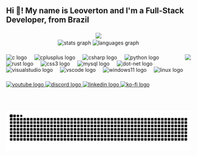 <h2 align="left">Hi 👋! My name is Leoverton and I'm a Full-Stack Developer, from Brazil</h2>

###

<div align="center">
  <img src="https://discord.c99.nl/widget/theme-4/850088365306937434.png">
</div>

<div align="center">
  <img src="https://github-readme-stats.vercel.app/api?username=TXG0Fk3&hide_title=false&hide_rank=false&show_icons=true&include_all_commits=true&count_private=true&disable_animations=false&theme=tokyonight&locale=en&hide_border=false" height="150" alt="stats graph"  />
  <img src="https://github-readme-stats.vercel.app/api/top-langs?username=TXG0Fk3&locale=en&hide_title=false&layout=compact&card_width=320&langs_count=5&theme=tokyonight&hide_border=false" height="150" alt="languages graph"  />
</div>

###

<img align="right" height="155" src="https://i.pinimg.com/originals/bf/a0/99/bfa099a1469c32263b43b3ce233b5218.gif"  />

###

<div align="left">
  <img src="https://cdn.jsdelivr.net/gh/devicons/devicon/icons/c/c-original.svg" height="30" alt="c logo"  />
  <img width="12" />
  <img src="https://cdn.jsdelivr.net/gh/devicons/devicon/icons/cplusplus/cplusplus-original.svg" height="30" alt="cplusplus logo"  />
  <img width="12" />
  <img src="https://cdn.jsdelivr.net/gh/devicons/devicon/icons/csharp/csharp-original.svg" height="30" alt="csharp logo"  />
  <img width="12" />
  <img src="https://cdn.jsdelivr.net/gh/devicons/devicon/icons/python/python-original.svg" height="30" alt="python logo"  />
  <img width="12" />
  <img src="https://th.bing.com/th/id/R.6988b344550cd3549730860132bcffd0?rik=A1uLUtt2RCTKSA&riu=http%3a%2f%2fwww.fpcomplete.com%2fwp-content%2fuploads%2f2023%2f04%2frust-logo-512x512_white.png&ehk=4wb8ls2dXWwVlWIglVsR9wRG88l7GM4JrBe9f4qGIRo%3d&risl=&pid=ImgRaw&r=0" height="30" alt="rust logo"  />
  <img width="12" />
  <img src="https://cdn.jsdelivr.net/gh/devicons/devicon/icons/css3/css3-original.svg" height="30" alt="css3 logo"  />
  <img width="12" />
  <img src="https://cdn.jsdelivr.net/gh/devicons/devicon/icons/mysql/mysql-original.svg" height="30" alt="mysql logo"  />
  <img width="12" />
  <img src="https://learn.microsoft.com/dotnet/media/dotnet-logo.png" height="30" alt="dot-net logo"  />
  <img width="12" />
  <img src="https://upload.wikimedia.org/wikipedia/commons/thumb/5/59/Visual_Studio_Icon_2019.svg/512px-Visual_Studio_Icon_2019.svg.png" height="30" alt="visualstudio logo"  />
  <img width="12" />
  <img src="https://cdn.jsdelivr.net/gh/devicons/devicon/icons/vscode/vscode-original.svg" height="30" alt="vscode logo"  />
  <img width="12" />
  <img src="https://logospng.org/download/windows-11/logo-windows-11-icon-1024.png" height="30" alt="windows11 logo"  />
  <img width="12" />
  <img src="https://pngimg.com/uploads/linux/linux_PNG21.png" height="30" alt="linux logo"  />
</div>

###

<div align="left">
  <a href="https://www.youtube.com/@txg0fk3" target="_blank">
    <img src="https://img.shields.io/static/v1?message=Youtube&logo=youtube&label=&color=FF0000&logoColor=white&labelColor=&style=flat" height="30" alt="youtube logo"  />
  </a>
  <a href="https://discord.com/users/txg0fk3" target="_blank">
    <img src="https://img.shields.io/static/v1?message=Discord&logo=discord&label=&color=7289DA&logoColor=white&labelColor=&style=flat" height="30" alt="discord logo"  />
  </a>
  <a href="https://www.linkedin.com/in/leoverton-barros-xavier-565111307/?originalSubdomain=br" target="_blank">
    <img src="https://img.shields.io/static/v1?message=LinkedIn&logo=linkedin&label=&color=0077B5&logoColor=white&labelColor=&style=flat" height="30" alt="linkedin logo"  />
  </a>
  <a href="https://ko-fi.com/txg0fk3" target="_blank">
    <img src="https://img.shields.io/static/v1?message=Ko-fi&logo=ko-fi&label=&color=F16061&logoColor=white&labelColor=&style=flat" height="30" alt="ko-fi logo"  />
  </a>
</div>

###

<br clear="both">

<img src="https://raw.githubusercontent.com/TXG0Fk3/TXG0Fk3/output/snake.svg" alt="Snake animation" />

###
